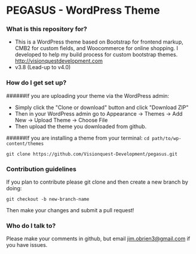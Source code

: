 # PEGASUS - WordPress Theme #

### What is this repository for? ###

* This is a WordPress theme based on Bootstrap for frontend markup, CMB2 for custom fields, and Woocommerce for online shopping. I developed to help my build process for custom bootstrap themes. http://visionquestdevelopment.com
* v3.8 (Lead-up to v4.0)

### How do I get set up? ###

######If you are uploading your theme via the WordPress admin: 
* Simply click the "Clone or download" button and click "Download ZIP" 
* Then in your WordPress admin go to Appearance -> Themes -> Add New -> Upload Theme -> Choose File
* Then upload the theme you downloaded from github.

######If you are installing a theme from your terminal:
`cd path/to/wp-content/themes`

`git clone https://github.com/Visionquest-Development/pegasus.git`


### Contribution guidelines ###
If you plan to contribute please git clone and then create a new branch by doing:

`git checkout -b new-branch-name`

Then make your changes and submit a pull request!

### Who do I talk to? ###

Please make your comments in github, but email jim.obrien3@gmail.com if you have issues. 